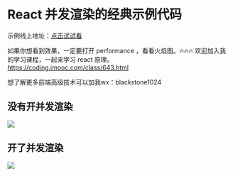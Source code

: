 # React 并发渲染的经典示例代码

示例线上地址：[点击试试看](http://games.yondu.vip/rc/)

如果你想看到效果，一定要打开 performance ，看看火焰图。🔥🔥🔥
欢迎加入我的学习课程，一起来学习 react 原理。
https://coding.imooc.com/class/643.html

想了解更多前端高级技术可以加我wx：blackstone1024

## 没有开并发渲染
![](https://yondu-blog.oss-cn-beijing.aliyuncs.com/yondu/WX20230307-012015.png)

## 开了并发渲染
![](https://yondu-blog.oss-cn-beijing.aliyuncs.com/yondu/WX20230307-011644.png)
